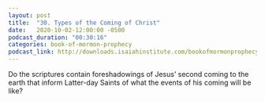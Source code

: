 ```yaml
---
layout: post
title:  "30. Types of the Coming of Christ"
date:   2020-10-02-12:00:00 -0500
podcast_duration: "00:30:16"
categories: book-of-mormon-prophecy
podcast_link: http://downloads.isaiahinstitute.com/bookofmormonprophecypodcast/Episode_30_v1.mp3
---
```

Do the scriptures contain foreshadowings of Jesus’ second coming to the earth that inform Latter-day Saints of what the events of his coming will be like?
